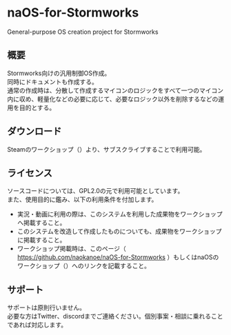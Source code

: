 # naOS-for-Stormworks

General-purpose OS creation project for Stormworks

## 概要  
Stormworks向けの汎用制御OS作成。  
同時にドキュメントも作成する。  
通常の作成時は、分散して作成するマイコンのロジックをすべて一つのマイコン内に収め、軽量化などの必要に応じて、必要なロジック以外を削除するなどの運用を目的とする。  

## ダウンロード  
Steamのワークショップ（）より、サブスクライブすることで利用可能。  

## ライセンス  
ソースコードについては、GPL2.0の元で利用可能としています。  
また、使用目的に鑑み、以下の利用条件を付加します。  
* 実況・動画に利用の際は、このシステムを利用した成果物をワークショップへ掲載すること。    
* このシステムを改造して作成したものについても、成果物をワークショップに掲載すること。  
* ワークショップ掲載時は、このページ（ https://github.com/naokanoe/naOS-for-Stormworks ）もしくはnaOSのワークショップ（）へのリンクを記載すること。  

## サポート
サポートは原則行いません。  
必要な方はTwitter、discordまでご連絡ください。個別事案・相談に乗れることであれば対応します。  
